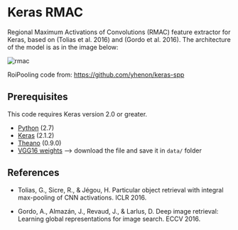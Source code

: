 # Keras RMAC

Regional Maximum Activations of Convolutions (RMAC) feature extractor for Keras, based on (Tolias et al. 2016) and (Gordo et al. 2016). The architecture of the model is as in the image below:

![rmac](https://github.com/noagarcia/keras_rmac/blob/master/data/model.png?raw=true)

RoiPooling code from: https://github.com/yhenon/keras-spp

## Prerequisites 
This code requires Keras version 2.0 or greater.
- [Python][1] (2.7)
- [Keras][2] (2.1.2)
- [Theano][3] (0.9.0)
- [VGG16 weights][4] --> download the file and save it in `data/` folder

## References

- Tolias, G., Sicre, R., & Jégou, H. Particular object retrieval with integral max-pooling of CNN activations. ICLR 2016.

- Gordo, A., Almazán, J., Revaud, J., & Larlus, D. Deep image retrieval: Learning global representations for image search. ECCV 2016. 

[1]: https://www.python.org/download/releases/2.7/
[2]: https://keras.io/
[3]: http://deeplearning.net/software/theano_versions/0.9.X/
[4]: https://github.com/fchollet/deep-learning-models/releases/download/v0.1/vgg16_weights_th_dim_ordering_th_kernels.h5

